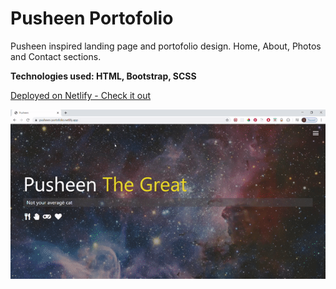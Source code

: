 # Pusheen Portofolio

Pusheen inspired landing page and portofolio design. Home, About, Photos and Contact sections.

<b>Technologies used: HTML, Bootstrap, SCSS</b>

[Deployed on Netlify - Check it out](https://pusheen-portofolio.netlify.app/)

![](pusheen.gif)
